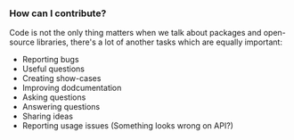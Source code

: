 ### How can I contribute?

Code is not the only thing matters when we talk about packages and open-source libraries, there's a lot of another tasks which are equally important:

- Reporting bugs
- Useful questions
- Creating show-cases
- Improving dodcumentation
- Asking questions
- Answering questions
- Sharing ideas
- Reporting usage issues (Something looks wrong on API?)
